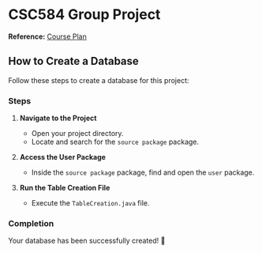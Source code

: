 # CSC584 Group Project

**Reference:** [Course Plan](https://sites.google.com/tmsk.uitm.edu.my/enterpriseprogramming/course-plan#h.p_iHWlKWmJoTWp)

## How to Create a Database

Follow these steps to create a database for this project:

### Steps

1. **Navigate to the Project**  
   - Open your project directory.  
   - Locate and search for the `source package` package.  

2. **Access the User Package**  
   - Inside the `source package` package, find and open the `user` package.  

3. **Run the Table Creation File**  
   - Execute the `TableCreation.java` file.  

### Completion

Your database has been successfully created! 🎉
